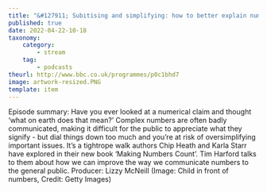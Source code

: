 ```yaml
---
title: "&#127911; Subitising and simplifying: how to better explain numbers"
published: true
date: 2022-04-22-10-18
taxonomy:
    category:
        - stream
    tag:
        - podcasts
theurl: http://www.bbc.co.uk/programmes/p0c1bhd7
image: artwork-resized.PNG
template: item
---
```


Episode summary: Have you ever looked at a numerical claim and thought &lsquo;what on earth does that mean?&rsquo; Complex numbers are often badly communicated, making it difficult for the public to appreciate what they signify - but dial things down too much and you&rsquo;re at risk of oversimplifying important issues. It&rsquo;s a tightrope walk authors Chip Heath and Karla Starr have explored in their new book &lsquo;Making Numbers Count&rsquo;. Tim Harford talks to them about how we can improve the way we communicate numbers to the general public. Producer: Lizzy McNeill (Image: Child in front of numbers, Credit: Getty Images)
